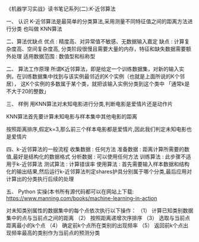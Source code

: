 《机器学习实战》读书笔记系列(二):K-近邻算法

一、	认识
K-近邻算法是最简单的分类算法,采用测量不同特征值之间的距离方法进行分类
也叫做 KNN算法

二、算法优缺点
优点 : 精度高、对异常值不敏感、无数据输入嘉定
缺点 :  计算复杂度高、空间复杂度高, 分类阶段很慢且需要大量的内存，特征和缺失数据需要额外处理
适用数据范围 : 数值型和标称型

二、	算法工作原理
所谓K近邻算法，即是给定一个训练数据集，对新的输入实例，在训练数据集中找到与该实例最邻近的K个实例（也就是上面所说的K个邻居）， 这K个实例的多数属于某个类，就把该输入实例分类到这个类中
「通常k是不大于20的整数」

三、	样例
用KNN算法对未知电影进行分类,判断电影是爱情片还是动作片

 
KNN算法首先要计算未知电影与样本集中其他电影的距离
 
按照距离排序,假定k=3,那么前三个样本电影都是爱情片,因此我们判定未知电影也是爱情片

四、k-近邻算法的一般流程
收集数据 : 任何方法
准备数据 : 距离计算所需要的数值,最好是结构化的数据格式
分析数据 : 可以使用任何方法
训练算法 : 此步骤不适用于k-近邻算法
测试算法 : 计算错误率
使用算法 : 首先需要输入样本数据和结构化的输出结果,然后运行k-近邻算法判定shares护具分别属于哪个分类,最后应用对计算出的分类执行后续的处理

五、	Python 实操(本书所有源代码都可以在网站上下载: https://www.manning.com/books/machine-learning-in-action

对未知类别属性的数据集中的每个点依次执行以下操作：
（1）	计算已知类别数据集中的点与当前点之间的距离
（2）	按照距离递增次序排序
（3）	选取与当前点距离最小的k个点
（4）	确定前k个点所在类别的出现频率
（5）	返回前k个点出现频率最高的类别作为当前点的预测分类

